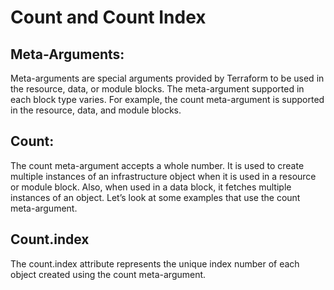 # Count and Count Index

## Meta-Arguments:
Meta-arguments are special arguments provided by Terraform to be used in the resource, data, or module blocks. The meta-argument supported in each block type varies. For example, the count meta-argument is supported in the resource, data, and module blocks.

## Count: 
The count meta-argument accepts a whole number. It is used to create multiple instances of an infrastructure object when it is used in a resource or module block. Also, when used in a data block, it fetches multiple instances of an object. Let’s look at some examples that use the count meta-argument.

## Count.index
The count.index attribute represents the unique index number of each object created using the count meta-argument. 
